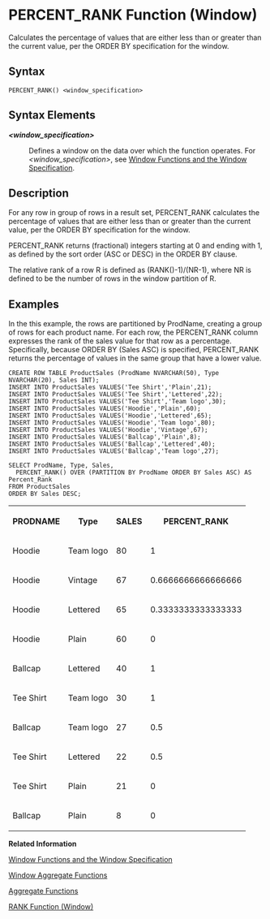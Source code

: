 <!-- loio90f4533f07d34269a47924c963f1d5ec -->

# PERCENT\_RANK Function \(Window\)

Calculates the percentage of values that are either less than or greater than the current value, per the ORDER BY specification for the window.



<a name="loio90f4533f07d34269a47924c963f1d5ec__sql_function_abs_1sql_function_abs_syntax"/>

## Syntax

```
PERCENT_RANK() <window_specification>
```



<a name="loio90f4533f07d34269a47924c963f1d5ec__section_fsc_rcq_4fb"/>

## Syntax Elements


<dl>
<dt><b>

*<window\_specification\>*

</b></dt>
<dd>

Defines a window on the data over which the function operates. For *<window\_specification\>*, see [Window Functions and the Window Specification](window-functions-and-the-window-specification-20a3533.md).



</dd>
</dl>



<a name="loio90f4533f07d34269a47924c963f1d5ec__sql_function_abs_1sql_function_abs_description"/>

## Description

For any row in group of rows in a result set, PERCENT\_RANK calculates the percentage of values that are either less than or greater than the current value, per the ORDER BY specification for the window.

PERCENT\_RANK returns \(fractional\) integers starting at 0 and ending with 1, as defined by the sort order \(ASC or DESC\) in the ORDER BY clause.

The relative rank of a row R is defined as \(RANK\(\)-1\)/\(NR-1\), where NR is defined to be the number of rows in the window partition of R.



<a name="loio90f4533f07d34269a47924c963f1d5ec__sql_function_abs_1sql_function_abs_examples"/>

## Examples

In the this example, the rows are partitioned by ProdName, creating a group of rows for each product name. For each row, the PERCENT\_RANK column expresses the rank of the sales value for that row as a percentage. Specifically, because ORDER BY \(Sales ASC\) is specified, PERCENT\_RANK returns the percentage of values in the same group that have a lower value.

```
CREATE ROW TABLE ProductSales (ProdName NVARCHAR(50), Type NVARCHAR(20), Sales INT);
INSERT INTO ProductSales VALUES('Tee Shirt','Plain',21);
INSERT INTO ProductSales VALUES('Tee Shirt','Lettered',22);
INSERT INTO ProductSales VALUES('Tee Shirt','Team logo',30);
INSERT INTO ProductSales VALUES('Hoodie','Plain',60);
INSERT INTO ProductSales VALUES('Hoodie','Lettered',65);
INSERT INTO ProductSales VALUES('Hoodie','Team logo',80);
INSERT INTO ProductSales VALUES('Hoodie','Vintage',67);
INSERT INTO ProductSales VALUES('Ballcap','Plain',8);
INSERT INTO ProductSales VALUES('Ballcap','Lettered',40);
INSERT INTO ProductSales VALUES('Ballcap','Team logo',27);

SELECT ProdName, Type, Sales,
  PERCENT_RANK() OVER (PARTITION BY ProdName ORDER BY Sales ASC) AS Percent_Rank
FROM ProductSales
ORDER BY Sales DESC;
```


<table>
<tr>
<th valign="top">

PRODNAME

</th>
<th valign="top">

Type

</th>
<th valign="top">

SALES

</th>
<th valign="top">

PERCENT\_RANK

</th>
</tr>
<tr>
<td valign="top">

Hoodie

</td>
<td valign="top">

Team logo

</td>
<td valign="top">

80

</td>
<td valign="top">

1

</td>
</tr>
<tr>
<td valign="top">

Hoodie

</td>
<td valign="top">

Vintage

</td>
<td valign="top">

67

</td>
<td valign="top">

0.6666666666666666

</td>
</tr>
<tr>
<td valign="top">

Hoodie

</td>
<td valign="top">

Lettered

</td>
<td valign="top">

65

</td>
<td valign="top">

0.3333333333333333

</td>
</tr>
<tr>
<td valign="top">

Hoodie

</td>
<td valign="top">

Plain

</td>
<td valign="top">

60

</td>
<td valign="top">

0

</td>
</tr>
<tr>
<td valign="top">

Ballcap

</td>
<td valign="top">

Lettered

</td>
<td valign="top">

40

</td>
<td valign="top">

1

</td>
</tr>
<tr>
<td valign="top">

Tee Shirt

</td>
<td valign="top">

Team logo

</td>
<td valign="top">

30

</td>
<td valign="top">

1

</td>
</tr>
<tr>
<td valign="top">

Ballcap

</td>
<td valign="top">

Team logo

</td>
<td valign="top">

27

</td>
<td valign="top">

0.5

</td>
</tr>
<tr>
<td valign="top">

Tee Shirt

</td>
<td valign="top">

Lettered

</td>
<td valign="top">

22

</td>
<td valign="top">

0.5

</td>
</tr>
<tr>
<td valign="top">

Tee Shirt

</td>
<td valign="top">

Plain

</td>
<td valign="top">

21

</td>
<td valign="top">

0

</td>
</tr>
<tr>
<td valign="top">

Ballcap

</td>
<td valign="top">

Plain

</td>
<td valign="top">

8

</td>
<td valign="top">

0

</td>
</tr>
</table>

**Related Information**  


[Window Functions and the Window Specification](window-functions-and-the-window-specification-20a3533.md "Window functions allow you to perform analytic operations over a set of input rows.")

[Window Aggregate Functions](window-aggregate-functions-ee3c26a.md "Some aggregate functions can be used as window functions over a window specification.")

[Aggregate Functions](aggregate-functions-6fff7f0.md "Aggregate functions are analytic functions that calculate an aggregate value based on a group of rows.")

[RANK Function \(Window\)](rank-function-window-10bb583.md "Returns rank of a row within a partition, starting from 1.")

